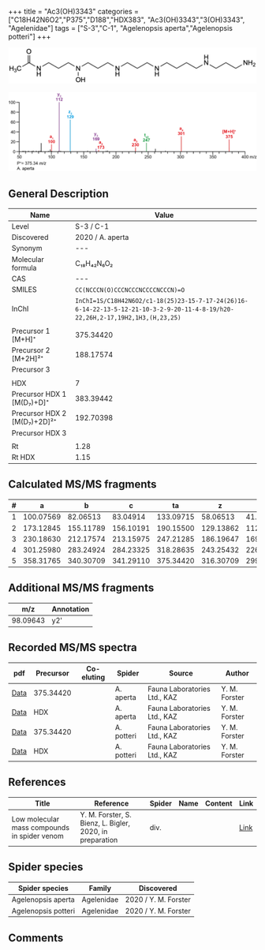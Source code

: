 +++
title = "Ac3(OH)3343"
categories = ["C18H42N6O2","P375","D188","HDX383",
"Ac3(OH)3343","3(OH)3343",
"Agelenidae"]
tags = ["S-3","C-1",
"Agelenopsis aperta","Agelenopsis potteri"]
+++

![](/img/Ac3(OH)3343.png)

![](/img_MSMS/375_Ac3(OH)3343_Aa.png?classes=border)

## General Description

| Name                        | Value            |
|-----------------------------|------------------|
| Level                       | S-3 / C-1               |
| Discovered                  | 2020 / A. aperta |
| Synonym                     | ---              |
| Molecular formula           | C₁₈H₄₂N₆O₂       |
| CAS                         | ---              |
| SMILES | `CC(NCCCN(O)CCCNCCCNCCCCNCCCN)=O`  |
| InChI  | `InChI=1S/C18H42N6O2/c1-18(25)23-15-7-17-24(26)16-6-14-22-13-5-12-21-10-3-2-9-20-11-4-8-19/h20-22,26H,2-17,19H2,1H3,(H,23,25)`  |
|                             |                  |
| Precursor 1 [M+H]⁺          | 375.34420        |
| Precursor 2 [M+2H]²⁺        | 188.17574        |
| Precursor 3                 |                  |
|                             |                  |
| HDX                         | 7                |
| Precursor HDX 1 [M(D₇)+D]⁺   | 383.39442        |
| Precursor HDX 2 [M(D₇)+2D]²⁺ | 192.70398        |
| Precursor HDX 3             |                  |
|                             |                  |
| Rt                          | 1.28             |
| Rt HDX                      | 1.15             |

## Calculated MS/MS fragments

| # | a         | b         | c         | ta        | z         | y         | tz        |
|---|-----------|-----------|-----------|-----------|-----------|-----------|-----------|
| 1 | 100.07569 | 82.06513 | 83.04914 | 133.09715 | 58.06513 | 41.03858 | 75.09167 |
| 2 | 173.12845 | 155.11789 | 156.10191 | 190.15500 | 129.13862 | 112.11208 | 146.16517 |
| 3 | 230.18630 | 212.17574 | 213.15975 | 247.21285 | 186.19647 | 169.16993 | 203.22302 |
| 4 | 301.25980 | 283.24924 | 284.23325 | 318.28635 | 243.25432 | 226.22777 | 276.27579 |
| 5 | 358.31765 | 340.30709 | 341.29110 | 375.34420 | 316.30709 | 299.28054 | 333.33364 |

## Additional MS/MS fragments

| m/z       | Annotation |
|-----------|------------|
| 98.09643  | y2'        |

## Recorded MS/MS spectra

| pdf                                              | Precursor | Co-eluting | Spider    | Source                       | Author        |
|--------------------------------------------------|-----------|------------|-----------|------------------------------|---------------|
| [Data](/pdf/A-aperta/375_Ac3(OH)3343_Aa.pdf)     | 375.34420 |            | A. aperta | Fauna Laboratories Ltd., KAZ | Y. M. Forster |
| [Data](/pdf/A-aperta/375_Ac3(OH)3343_Aa_HDX.pdf) | HDX       |            | A. aperta | Fauna Laboratories Ltd., KAZ | Y. M. Forster |
| [Data](/pdf/A-potteri/375_Ac3(OH)3343_Ap.pdf) | 375.34420 |           | A. potteri | Fauna Laboratories Ltd., KAZ | Y. M. Forster |
| [Data](/pdf/A-potteri/375_Ac3(OH)3343_Ap_HDX.pdf) | HDX |           | A. potteri | Fauna Laboratories Ltd., KAZ | Y. M. Forster |

## References

| Title     | Reference   | Spider    | Name   | Content  | Link |
|-----------|-------------|-----------|--------|----------|-----|
| Low molecular mass compounds in spider venom      | Y. M. Forster, S. Bienz, L. Bigler, 2020, in preparation          | div.       |   |   | [Link](unknown) |

## Spider species

| Spider species     | Family     | Discovered           |
|--------------------|------------|----------------------|
| Agelenopsis aperta | Agelenidae | 2020 / Y. M. Forster |
| Agelenopsis potteri | Agelenidae | 2020 / Y. M. Forster |

## Comments